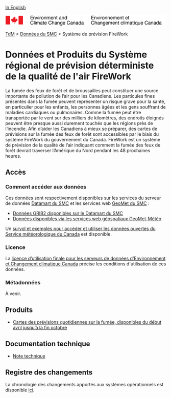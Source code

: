 [In English](readme_raqdps-fw_en.md)

![ECCC logo](../../img_eccc-logo.png)

[TdM](../../readme_fr.md) > [Données du SMC](../readme_fr.md) > Système de prévision FireWork

# Données et Produits du Système régional de prévision déterministe de la qualité de l'air FireWork

La fumée des feux de forêt et de broussailles peut constituer une source importante de pollution de l’air pour les Canadiens. Les particules fines présentes dans la fumée peuvent représenter un risque grave pour la santé, en particulier pour les enfants, les personnes âgées et les gens souffrant de maladies cardiaques ou pulmonaires. Comme la fumée peut être transportée par le vent sur des milliers de kilomètres, des endroits éloignés peuvent être presque aussi durement touchés que les régions près de l’incendie. Afin d’aider les Canadiens à mieux se préparer, des cartes de prévisions sur la fumée des feux de forêt sont accessibles par le biais du système FireWork du gouvernement du Canada. FireWork est un système de prévision de la qualité de l’air indiquant comment la fumée des feux de forêt devrait traverser l’Amérique du Nord pendant les 48 prochaines heures.

## Accès

### Comment accéder aux données

Ces données sont respectivement disponibles sur les services du serveur de données [Datamart du SMC](../../msc-datamart/readme_fr.md) et les services web [GeoMet du SMC](../../msc-geomet/readme_fr.md) :

* [Données GRIB2 disponibles sur le Datamart du SMC](readme_raqdps-fw-datamart_fr.md) 
* [Données disponibles via les services web géospatiaux GeoMet-Météo](readme_raqdps-fw-geomet_fr.md)

Un [survol et exemples pour accéder et utiliser les données ouvertes du Service météorologique du Canada](../../usage/readme_fr.md) est disponible.

### Licence

La [licence d’utilisation finale pour les serveurs de données d’Environnement et Changement climatique Canada](../../licence/readme_fr.md) précise les conditions d'utilisation de ces données.

### Métadonnées

À venir.

## Produits

* [Cartes des prévisions quotidiennes sur la fumée, disponibles du début avril jusqu’à la fin octobre](https://meteo.gc.ca/firework/index_f.html)

## Documentation technique

* [Note technique](http://collaboration.cmc.ec.gc.ca/cmc/CMOI/product_guide/docs/tech_notes/technote_raqdpsfw_f.pdf) 

## Registre des changements 

La chronologie des changements apportés aux systèmes opérationnels est disponible [ici](changelog_raqdps-fw_fr.md).
